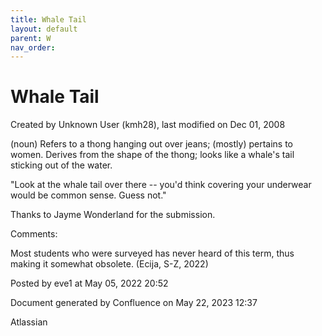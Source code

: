 ```yaml
---
title: Whale Tail
layout: default
parent: W
nav_order:
---
```


# Whale Tail

Created by  Unknown User (kmh28), last modified on Dec 01, 2008

(noun) Refers to a thong hanging out over jeans; (mostly) pertains to women. Derives from the shape of the thong; looks like a whale's tail sticking out of the water.

&quot;Look at the whale tail over there -- you'd think covering your underwear would be common sense. Guess not.&quot;

Thanks to Jayme Wonderland for the submission. 

Comments:

Most students who were surveyed has never heard of this term, thus making it somewhat obsolete. (Ecija, S-Z, 2022)

Posted by eve1 at May 05, 2022 20:52

Document generated by Confluence on May 22, 2023 12:37

Atlassian
